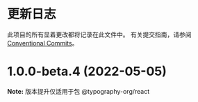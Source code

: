# 更新日志

此项目的所有显着更改都将记录在此文件中。
有关提交指南，请参阅 [Conventional Commits](https://conventionalcommits.org)。

# 1.0.0-beta.4 (2022-05-05)

**Note:** 版本提升仅适用于包 @typography-org/react
